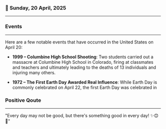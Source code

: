 ### 📅 Sunday, 20 April, 2025
------
### Events
------
Here are a few notable events that have occurred in the United States on April 20:

- **1999 – Columbine High School Shooting**: Two students carried out a massacre at Columbine High School in Colorado, firing at classmates and teachers and ultimately leading to the deaths of 13 individuals and injuring many others.
  
- **1972 – The First Earth Day Awarded Real Influence**: While Earth Day is commonly celebrated on April 22, the first Earth Day was celebrated in 
### Positive Qoute
------
"Every day may not be good, but there's something good in every day! ✨😊🌈"
